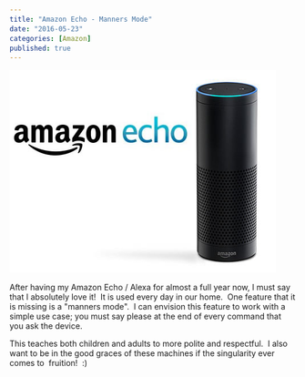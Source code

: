 ```yaml
---
title: "Amazon Echo - Manners Mode"
date: "2016-05-23"
categories: [Amazon]
published: true
---
```

![](images/Amazon_echo.jpg)

After having my Amazon Echo / Alexa for almost a full year now, I must say that I absolutely love it!  It is used every day in our home.  One feature that it is missing is a "manners mode".  I can envision this feature to work with a simple use case; you must say please at the end of every command that you ask the device.

This teaches both children and adults to more polite and respectful.  I also want to be in the good graces of these machines if the singularity ever comes to  fruition!  :)
